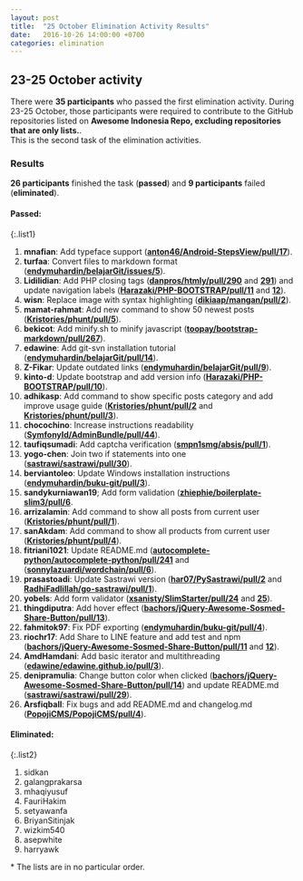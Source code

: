 ```yaml
---
layout: post
title:  "25 October Elimination Activity Results"
date:   2016-10-26 14:00:00 +0700
categories: elimination
---
```



## 23-25 October activity

There were **35 participants** who passed the first elimination activity.
During 23-25 October, those participants were required to contribute to the
GitHub repositories listed on **Awesome Indonesia Repo, excluding repositories
that are only lists.**.  
This is the second task of the elimination activities.  

### Results
**26 participants** finished the task (**passed**) and **9 participants** failed (**eliminated**).  

#### Passed:

{:.list1}
1. **mnafian**: Add typeface support ([**anton46/Android-StepsView/pull/17**](https://github.com/anton46/Android-StepsView/pull/17)).  
1. **turfaa**: Convert files to markdown format ([**endymuhardin/belajarGit/issues/5**](https://github.com/endymuhardin/belajarGit/issues/5)).  
1. **Lidilidian**: Add PHP closing tags ([**danpros/htmly/pull/290**](https://github.com/danpros/htmly/pull/290) and [**291**](https://github.com/danpros/htmly/pull/291)) and update navigation labels ([**Harazaki/PHP-BOOTSTRAP/pull/11**](https://github.com/Harazaki/PHP-BOOTSTRAP/pull/11) and [**12**](https://github.com/Harazaki/PHP-BOOTSTRAP/pull/12)).  
1. **wisn**: Replace image with syntax highlighting ([**dikiaap/mangan/pull/2**](https://github.com/dikiaap/mangan/pull/2)).  
1. **mamat-rahmat**: Add new command to show 50 newest posts ([**Kristories/phunt/pull/5**](https://github.com/Kristories/phunt/pull/5)).  
1. **bekicot**: Add minify.sh to minify javascript ([**toopay/bootstrap-markdown/pull/267**](https://github.com/toopay/bootstrap-markdown/pull/267)).  
1. **edawine**: Add git-svn installation tutorial ([**endymuhardin/belajarGit/pull/14**](https://github.com/endymuhardin/belajarGit/pull/14)).  
1. **Z-Fikar**: Update outdated links ([**endymuhardin/belajarGit/pull/9**](https://github.com/endymuhardin/belajarGit/pull/9)).  
1. **kinto-d**: Update bootstrap and add version info ([**Harazaki/PHP-BOOTSTRAP/pull/10**](https://github.com/Harazaki/PHP-BOOTSTRAP/pull/10)).  
1. **adhikasp**: Add command to show specific posts category and add improve usage guide ([**Kristories/phunt/pull/2**](https://github.com/Kristories/phunt/pull/2) and [**Kristories/phunt/pull/3**](https://github.com/Kristories/phunt/pull/3)).  
1. **chocochino**: Increase instructions readability ([**SymfonyId/AdminBundle/pull/44**](https://github.com/SymfonyId/AdminBundle/pull/44)).  
1. **taufiqsumadi**: Add captcha verification ([**smpn1smg/absis/pull/1**](https://github.com/smpn1smg/absis/pull/1)).  
1. **yogo-chen**: Join two if statements into one ([**sastrawi/sastrawi/pull/30**](https://github.com/sastrawi/sastrawi/pull/30)).  
1. **berviantoleo**: Update Windows installation instructions ([**endymuhardin/buku-git/pull/3**](https://github.com/endymuhardin/buku-git/pull/3)).  
1. **sandykurniawan19**; Add form validation ([**zhiephie/boilerplate-slim3/pull/6**](https://github.com/zhiephie/boilerplate-slim3/pull/6).
1. **arrizalamin**: Add command to show all posts from current user ([**Kristories/phunt/pull/1**](https://github.com/Kristories/phunt/pull/1)).  
1. **sanAkdam**: Add command to show all products from current user ([**Kristories/phunt/pull/4**](https://github.com/Kristories/phunt/pull/4)).  
1. **fitriani1021**: Update README.md ([**autocomplete-python/autocomplete-python/pull/241**](https://github.com/autocomplete-python/autocomplete-python/pull/241) and ([**sonnylazuardi/wordchain/pull/6**](https://github.com/sonnylazuardi/wordchain/pull/6)).  
1. **prasastoadi**: Update Sastrawi version ([**har07/PySastrawi/pull/2**](https://github.com/har07/PySastrawi/pull/2) and [**RadhiFadlillah/go-sastrawi/pull/1**](https://github.com/RadhiFadlillah/go-sastrawi/pull/1)).  
1. **yobels**: Add form validator ([**xsanisty/SlimStarter/pull/24**](https://github.com/xsanisty/SlimStarter/pull/24) and [**25**](https://github.com/xsanisty/SlimStarter/pull/25)).  
1. **thingdiputra**: Add hover effect ([**bachors/jQuery-Awesome-Sosmed-Share-Button/pull/13**](https://github.com/bachors/jQuery-Awesome-Sosmed-Share-Button/pull/13)).  
1. **fahmitok97**: Fix PDF exporting ([**endymuhardin/buku-git/pull/4**](https://github.com/endymuhardin/buku-git/pull/4)).  
1. **riochr17**: Add Share to LINE feature and add test and npm ([**bachors/jQuery-Awesome-Sosmed-Share-Button/pull/11**](https://github.com/bachors/jQuery-Awesome-Sosmed-Share-Button/pull/11) and [**12**](https://github.com/xinuc/ruby_basic/pull/2)).  
1. **AmdHamdani**: Add basic iterator and multithreading ([**edawine/edawine.github.io/pull/3**](https://github.com/edawine/edawine.github.io/pull/3)).  
1. **denipramulia**: Change button color when clicked ([**bachors/jQuery-Awesome-Sosmed-Share-Button/pull/14**](hhttps://github.com/bachors/jQuery-Awesome-Sosmed-Share-Button/pull/14)) and update README.md ([**sastrawi/sastrawi/pull/29**](https://github.com/sastrawi/sastrawi/pull/29)).  
1. **Arsfiqball**: Fix bugs and add README.md and changelog.md ([**PopojiCMS/PopojiCMS/pull/4**](https://github.com/PopojiCMS/PopojiCMS/pull/4)).


#### Eliminated:

{:.list2}
1. sidkan  
1. galangprakarsa  
1. mhaqiyusuf  
1. FauriHakim  
1. setyawanfa  
1. BriyanSitinjak  
1. wizkim540  
1. asepwhite  
1. harryawk  

\* The lists are in no particular order.  
